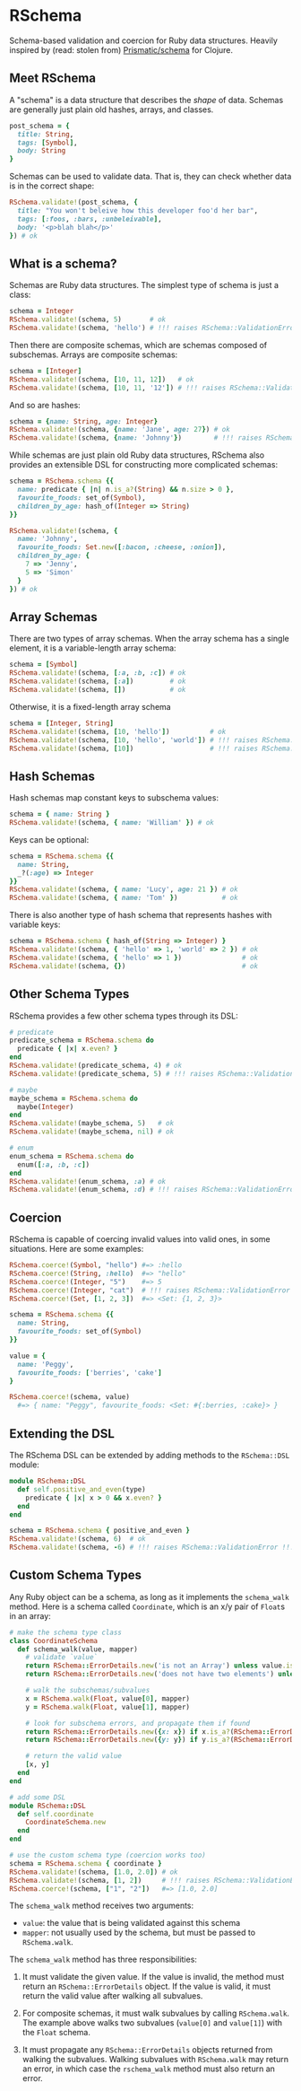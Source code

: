 # RSchema

Schema-based validation and coercion for Ruby data structures. Heavily inspired
by (read: stolen from) [Prismatic/schema][] for Clojure.

Meet RSchema
------------

A "schema" is a data structure that describes the _shape_ of data.
Schemas are generally just plain old hashes, arrays, and classes.

```ruby
post_schema = {
  title: String,
  tags: [Symbol],
  body: String
}
```

Schemas can be used to validate data. That is, they can check whether
data is in the correct shape:

```ruby
RSchema.validate!(post_schema, {
  title: "You won't beleive how this developer foo'd her bar",
  tags: [:foos, :bars, :unbeleivable],
  body: '<p>blah blah</p>'
}) # ok
```

What is a schema?
-----------------

Schemas are Ruby data structures. The simplest type of schema is just a class:

```ruby
schema = Integer
RSchema.validate!(schema, 5)       # ok
RSchema.validate!(schema, 'hello') # !!! raises RSchema::ValidationError !!!
```

Then there are composite schemas, which are schemas composed of subschemas.
Arrays are composite schemas:

```ruby
schema = [Integer]
RSchema.validate!(schema, [10, 11, 12])   # ok
RSchema.validate!(schema, [10, 11, '12']) # !!! raises RSchema::ValidationError !!!
```

And so are hashes:

```ruby
schema = {name: String, age: Integer}
RSchema.validate!(schema, {name: 'Jane', age: 27}) # ok
RSchema.validate!(schema, {name: 'Johnny'})        # !!! raises RSchema::ValidationError !!!
```

While schemas are just plain old Ruby data structures, RSchema also provides
an extensible DSL for constructing more complicated schemas:

```ruby
schema = RSchema.schema {{
  name: predicate { |n| n.is_a?(String) && n.size > 0 },
  favourite_foods: set_of(Symbol),
  children_by_age: hash_of(Integer => String)
}}

RSchema.validate!(schema, {
  name: 'Johnny',
  favourite_foods: Set.new([:bacon, :cheese, :onion]),
  children_by_age: {
    7 => 'Jenny',
    5 => 'Simon'
  }
}) # ok
```

Array Schemas
-------------

There are two types of array schemas. When the array schema has a single
element, it is a variable-length array schema:

```ruby
schema = [Symbol]
RSchema.validate!(schema, [:a, :b, :c]) # ok
RSchema.validate!(schema, [:a])         # ok
RSchema.validate!(schema, [])           # ok
```

Otherwise, it is a fixed-length array schema

```ruby
schema = [Integer, String]
RSchema.validate!(schema, [10, 'hello'])          # ok
RSchema.validate!(schema, [10, 'hello', 'world']) # !!! raises RSchema::ValidationError !!!
RSchema.validate!(schema, [10])                   # !!! raises RSchema::ValidationError !!!
```

Hash Schemas
------------

Hash schemas map constant keys to subschema values:

```ruby
schema = { name: String }
RSchema.validate!(schema, { name: 'William' }) # ok
```

Keys can be optional:

```ruby
schema = RSchema.schema {{
  name: String,
  _?(:age) => Integer
}}
RSchema.validate!(schema, { name: 'Lucy', age: 21 }) # ok
RSchema.validate!(schema, { name: 'Tom' })           # ok
```

There is also another type of hash schema that represents hashes with variable
keys:

```ruby
schema = RSchema.schema { hash_of(String => Integer) }
RSchema.validate!(schema, { 'hello' => 1, 'world' => 2 }) # ok
RSchema.validate!(schema, { 'hello' => 1 })               # ok
RSchema.validate!(schema, {})                             # ok
```

Other Schema Types
------------------

RSchema provides a few other schema types through its DSL:

```ruby
# predicate
predicate_schema = RSchema.schema do
  predicate { |x| x.even? }
end
RSchema.validate!(predicate_schema, 4) # ok
RSchema.validate!(predicate_schema, 5) # !!! raises RSchema::ValidationError !!!

# maybe
maybe_schema = RSchema.schema do
  maybe(Integer)
end
RSchema.validate!(maybe_schema, 5)   # ok
RSchema.validate!(maybe_schema, nil) # ok

# enum
enum_schema = RSchema.schema do
  enum([:a, :b, :c])
end
RSchema.validate!(enum_schema, :a) # ok
RSchema.validate!(enum_schema, :d) # !!! raises RSchema::ValidationError !!!
```

Coercion
--------

RSchema is capable of coercing invalid values into valid ones, in some
situations. Here are some examples:

```ruby
RSchema.coerce!(Symbol, "hello") #=> :hello
RSchema.coerce!(String, :hello)  #=> "hello"
RSchema.coerce!(Integer, "5")    #=> 5
RSchema.coerce!(Integer, "cat")  # !!! raises RSchema::ValidationError !!!
RSchema.coerce!(Set, [1, 2, 3])  #=> <Set: {1, 2, 3}>

schema = RSchema.schema {{
  name: String,
  favourite_foods: set_of(Symbol)
}}

value = {
  name: 'Peggy',
  favourite_foods: ['berries', 'cake']
}

RSchema.coerce!(schema, value)
  #=> { name: "Peggy", favourite_foods: <Set: #{:berries, :cake}> }
```

Extending the DSL
-----------------

The RSchema DSL can be extended by adding methods to the `RSchema::DSL` module:

```ruby
module RSchema::DSL
  def self.positive_and_even(type)
    predicate { |x| x > 0 && x.even? }
  end
end

schema = RSchema.schema { positive_and_even }
RSchema.validate!(schema, 6)  # ok
RSchema.validate!(schema, -6) # !!! raises RSchema::ValidationError !!!
```

Custom Schema Types
-------------------

Any Ruby object can be a schema, as long as it implements the `schema_walk`
method.  Here is a schema called `Coordinate`, which is an x/y pair of `Float`s
in an array:

```ruby
# make the schema type class
class CoordinateSchema
  def schema_walk(value, mapper)
    # validate `value`
    return RSchema::ErrorDetails.new('is not an Array') unless value.is_a?(Array)
    return RSchema::ErrorDetails.new('does not have two elements') unless value.size == 2

    # walk the subschemas/subvalues
    x = RSchema.walk(Float, value[0], mapper)
    y = RSchema.walk(Float, value[1], mapper)

    # look for subschema errors, and propagate them if found
    return RSchema::ErrorDetails.new({x: x}) if x.is_a?(RSchema::ErrorDetails)
    return RSchema::ErrorDetails.new({y: y}) if y.is_a?(RSchema::ErrorDetails)

    # return the valid value
    [x, y]
  end
end

# add some DSL
module RSchema::DSL
  def self.coordinate
    CoordinateSchema.new
  end
end

# use the custom schema type (coercion works too)
schema = RSchema.schema { coordinate }
RSchema.validate!(schema, [1.0, 2.0]) # ok
RSchema.validate!(schema, [1, 2])     # !!! raises RSchema::ValidationError !!!
RSchema.coerce!(schema, ["1", "2"])   #=> [1.0, 2.0]
```

The `schema_walk` method receives two arguments:

 - `value`: the value that is being validated against this schema
 - `mapper`: not usually used by the schema, but must be passed to
   `RSchema.walk`.

The `schema_walk` method has three responsibilities:

 1. It must validate the given value. If the value is invalid, the method must
    return an `RSchema::ErrorDetails` object. If the value is valid, it must
    return the valid value after walking all subvalues.

 2. For composite schemas, it must walk subvalues by calling `RSchema.walk`.
    The example above walks two subvalues (`value[0]` and `value[1]`) with the
    `Float` schema.

 3. It must propagate any `RSchema::ErrorDetails` objects returned from walking
    the subvalues. Walking subvalues with `RSchema.walk` may return an error,
    in which case the `rschema_walk` method must also return an error.

[Prismatic/schema]: https://github.com/Prismatic/schema


